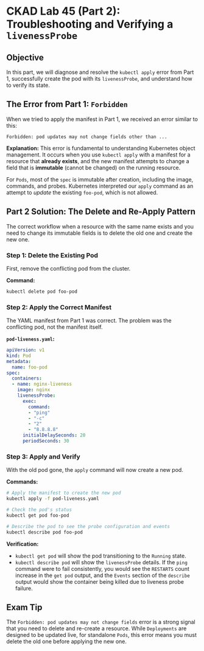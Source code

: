 # CKAD Lab 45 (Part 2): Troubleshooting and Verifying a `livenessProbe`

## Objective
In this part, we will diagnose and resolve the `kubectl apply` error from Part 1, successfully create the pod with its `livenessProbe`, and understand how to verify its state.

## The Error from Part 1: `Forbidden`
When we tried to apply the manifest in Part 1, we received an error similar to this:

`Forbidden: pod updates may not change fields other than ...`

**Explanation:**
This error is fundamental to understanding Kubernetes object management. It occurs when you use `kubectl apply` with a manifest for a resource that **already exists**, and the new manifest attempts to change a field that is **immutable** (cannot be changed) on the running resource. 

For `Pods`, most of the `spec` is immutable after creation, including the image, commands, and probes. Kubernetes interpreted our `apply` command as an attempt to *update* the existing `foo-pod`, which is not allowed.

## Part 2 Solution: The Delete and Re-Apply Pattern
The correct workflow when a resource with the same name exists and you need to change its immutable fields is to delete the old one and create the new one.

### Step 1: Delete the Existing Pod
First, remove the conflicting pod from the cluster.

**Command:**
```bash
kubectl delete pod foo-pod
```

### Step 2: Apply the Correct Manifest
The YAML manifest from Part 1 was correct. The problem was the conflicting pod, not the manifest itself.

**`pod-liveness.yaml`:**
```yaml
apiVersion: v1
kind: Pod
metadata:
  name: foo-pod
spec:
  containers:
  - name: nginx-liveness
    image: nginx
    livenessProbe:
      exec:
        command:
        - "ping"
        - "-c"
        - "2"
        - "8.8.8.8"
      initialDelaySeconds: 20
      periodSeconds: 30
```

### Step 3: Apply and Verify
With the old pod gone, the `apply` command will now create a new pod.

**Commands:**
```bash
# Apply the manifest to create the new pod
kubectl apply -f pod-liveness.yaml

# Check the pod's status
kubectl get pod foo-pod

# Describe the pod to see the probe configuration and events
kubectl describe pod foo-pod
```

**Verification:**
-   `kubectl get pod` will show the pod transitioning to the `Running` state.
-   `kubectl describe pod` will show the `livenessProbe` details. If the `ping` command were to fail consistently, you would see the `RESTARTS` count increase in the `get pod` output, and the `Events` section of the `describe` output would show the container being killed due to liveness probe failure.

## Exam Tip
The `Forbidden: pod updates may not change fields` error is a strong signal that you need to delete and re-create a resource. While `Deployments` are designed to be updated live, for standalone `Pods`, this error means you must delete the old one before applying the new one.
